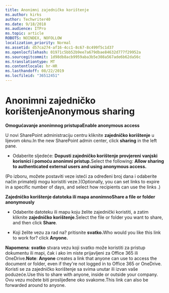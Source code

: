 ```yaml
---
title: Anonimni zajedničko korištenje
ms.author: kirks
author: Techwriter40
ms.date: 9/18/2018
ms.audience: ITPro
ms.topic: article
ROBOTS: NOINDEX, NOFOLLOW
localization_priority: Normal
ms.assetid: d57ca274-af16-4cc1-8c67-8c499f5c1d37
ms.openlocfilehash: 01971c5bb52b9ee7a679dbae84632d777f29952a
ms.sourcegitcommit: 1d98db8acb9959aba3b5e308a567ade6b62da56c
ms.translationtype: MT
ms.contentlocale: hr-HR
ms.lasthandoff: 08/22/2019
ms.locfileid: "36512451"
---
```

# <a name="anonymous-sharing"></a><span data-ttu-id="e3c15-102">Anonimni zajedničko korištenje</span><span class="sxs-lookup"><span data-stu-id="e3c15-102">Anonymous sharing</span></span>

 <span data-ttu-id="e3c15-103">**Omogućavanje anonimnog pristupa**</span><span class="sxs-lookup"><span data-stu-id="e3c15-103">**Enable anonymous access**</span></span>
  
<span data-ttu-id="e3c15-104">U novi SharePoint administraciju centru kliknite **zajedničko korištenje** u lijevom oknu.</span><span class="sxs-lookup"><span data-stu-id="e3c15-104">In the new SharePoint admin center, click **sharing** in the left pane.</span></span> 
  
- <span data-ttu-id="e3c15-105">Odaberite sljedeće: **Dopusti zajedničko korištenje provjereni vanjski korisnici i pomoću anonimni pristup.**</span><span class="sxs-lookup"><span data-stu-id="e3c15-105">Select the following: **Allow sharing to authenticated external users and using anonymous access.**</span></span>
  
<span data-ttu-id="e3c15-106">(Po izboru, možete postaviti veze isteći za određeni broj dana i odaberite način primatelji mogu koristiti veze.)</span><span class="sxs-lookup"><span data-stu-id="e3c15-106">(Optionally, you can set links to expire in a specific number of days, and select how recipients can use the links .)</span></span>
    
 <span data-ttu-id="e3c15-107">**Zajedničko korištenje datoteka ili mapa anonimno**</span><span class="sxs-lookup"><span data-stu-id="e3c15-107">**Share a file or folder anonymously**</span></span>
  
- <span data-ttu-id="e3c15-108">Odaberite datoteku ili mapu koju želite zajednički koristiti, a zatim kliknite **zajedničko korištenje**.</span><span class="sxs-lookup"><span data-stu-id="e3c15-108">Select the file or folder you want to share, and then click **Share**.</span></span> 
    
- <span data-ttu-id="e3c15-109">Koji želite vezu za rad na? pritisnite **svatko.**</span><span class="sxs-lookup"><span data-stu-id="e3c15-109">Who would you like this link to work for? click **Anyone.**</span></span>
  
 <span data-ttu-id="e3c15-110">**Napomena**: **svatko** stvara vezu koji svatko može koristiti za pristup dokumentu ili mapi, čak i ako im niste prijavljeni za Office 365 ili OneDrive.</span><span class="sxs-lookup"><span data-stu-id="e3c15-110">**Note**: **Anyone** creates a link that anyone can use to access the document or folder, even if they're not logged in to Office 365 or OneDrive.</span></span> <span data-ttu-id="e3c15-111">Koristi se za zajedničko korištenje sa svima unutar ili izvan vaše poduzeće.</span><span class="sxs-lookup"><span data-stu-id="e3c15-111">Use this to share with anyone, inside or outside your company.</span></span> <span data-ttu-id="e3c15-112">Ovu vezu možete biti proslijeđene oko svakome.</span><span class="sxs-lookup"><span data-stu-id="e3c15-112">This link can also be forwarded around to anyone.</span></span> 
    

